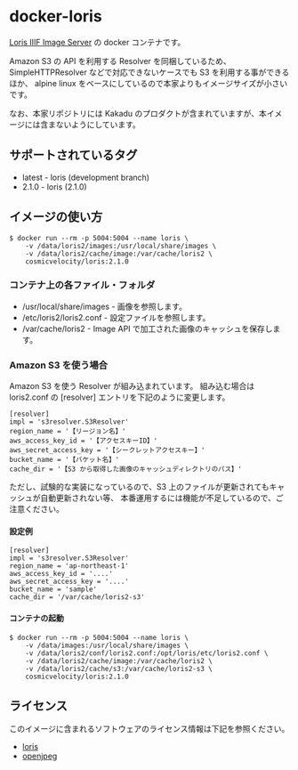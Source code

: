 # docker-loris
[Loris IIIF Image Server](https://github.com/loris-imageserver/loris) の docker コンテナです。

Amazon S3 の API を利用する Resolver を同梱しているため、
SimpleHTTPResolver などで対応できないケースでも S3 を利用する事ができるほか、
alpine linux をベースにしているので本家よりもイメージサイズが小さいです。

なお、本家リポジトリには Kakadu のプロダクトが含まれていますが、本イメージには含まないようにしています。

## サポートされているタグ

- latest - loris (development branch)
- 2.1.0 - loris (2.1.0)

## イメージの使い方

    $ docker run --rm -p 5004:5004 --name loris \
        -v /data/loris2/images:/usr/local/share/images \
        -v /data/loris2/cache/image:/var/cache/loris2 \
        cosmicvelocity/loris:2.1.0

### コンテナ上の各ファイル・フォルダ

- /usr/local/share/images - 画像を参照します。
- /etc/loris2/loris2.conf - 設定ファイルを参照します。
- /var/cache/loris2 - Image API で加工された画像のキャッシュを保存します。

### Amazon S3 を使う場合

Amazon S3 を使う Resolver が組み込まれています。
組み込む場合は loris2.conf の [resolver] エントリを下記のように変更します。
    
    [resolver]
    impl = 's3resolver.S3Resolver'
    region_name = '【リージョン名】'
    aws_access_key_id = '【アクセスキーID】'
    aws_secret_access_key = '【シークレットアクセスキー】'
    bucket_name = '【バケット名】'
    cache_dir = '【S3 から取得した画像のキャッシュディレクトリのパス】'

ただし、試験的な実装になっているので、S3 上のファイルが更新されてもキャッシュが自動更新されない等、
本番運用するには機能が不足しているので、ご注意ください。
    
#### 設定例

    [resolver]
    impl = 's3resolver.S3Resolver'
    region_name = 'ap-northeast-1'
    aws_access_key_id = '....'
    aws_secret_access_key = '....'
    bucket_name = 'sample'
    cache_dir = '/var/cache/loris2-s3'

#### コンテナの起動

    $ docker run --rm -p 5004:5004 --name loris \
        -v /data/images:/usr/local/share/images \
        -v /data/loris2/conf/loris2.conf:/opt/loris/etc/loris2.conf \
        -v /data/loris2/cache/image:/var/cache/loris2 \
        -v /data/loris2/cache/s3:/var/cache/loris2-s3 \
        cosmicvelocity/loris:2.1.0

## ライセンス
このイメージに含まれるソフトウェアのライセンス情報は下記を参照ください。

- [loris](https://github.com/loris-imageserver/loris/blob/v2.1.0-final/LICENSE-Loris.txt)
- [openjpeg](https://github.com/uclouvain/openjpeg/blob/master/LICENSE)
